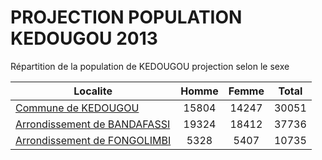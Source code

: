 # PROJECTION POPULATION KEDOUGOU 2013
	
Répartition de la population de KEDOUGOU projection selon le sexe
	
| Localite  | Homme | Femme | Total |
| --------- |:-----:|:-----:|:-----:|
| [Commune de KEDOUGOU](KEDOUGOU) | 15804 | 14247 | 30051 |
| [Arrondissement de BANDAFASSI](BANDAFASSI) | 19324 | 18412 | 37736 |
| [Arrondissement de FONGOLIMBI](FONGOLIMBI) | 5328 | 5407 | 10735 |
